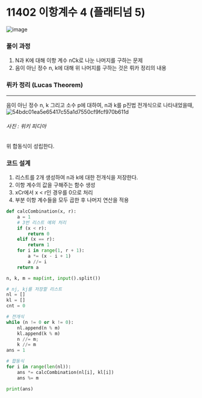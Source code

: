 # 11402 이항계수 4 (플래티넘 5)
![image](https://user-images.githubusercontent.com/65306839/152678599-d25c151c-06ff-4575-a9c1-9ba60a1ec056.png)
### 풀이 과정
1. N과 K에 대해 이항 계수 nCk로 나눈 나머지를 구하는 문제
2. 음이 아닌 정수 n, k에 대해 위 나머지를 구하는 것은 뤼카 정리의 내용

### 뤼카 정리 (Lucas Theorem)
---
음이 아닌 정수 n, k 그리고 소수 p에 대하여, n과 k를 p진법 전개식으로 나타내었을때,  
![54bdc01ea5e65417c55a1d7550cf9fcf970b611d](https://user-images.githubusercontent.com/65306839/152678747-2e2ddd1c-1929-46b7-a086-89e22b6e5a80.svg)
###### 사진 : 위키 피디아
위 합동식이 성립한다.

### 코드 설계
1. 리스트를 2개 생성하여 n과 k에 대한 전개식을 저장한다.
2. 이항 계수의 값을 구해주는 함수 생성
3. xCr에서 x < r인 경우를 0으로 처리
4. 부분 이항 계수들을 모두 곱한 후 나머지 연산을 적용

```py
def calcCombination(x, r):
    a = 1
    # 3번 리스트 예외 처리
    if (x < r):
        return 0
    elif (x == r):
        return 1
    for i in range(1, r + 1):
        a *= (x - i + 1)
        a //= i
    return a

n, k, m = map(int, input().split())

# nj, kj를 저장할 리스트
nl = []
kl = []
cnt = 0

# 전개식
while (n != 0 or k != 0):
    nl.append(n % m)
    kl.append(k % m)
    n //= m;
    k //= m
ans = 1

# 합동식
for i in range(len(nl)):
    ans *= calcCombination(nl[i], kl[i])
    ans %= m

print(ans)
```
